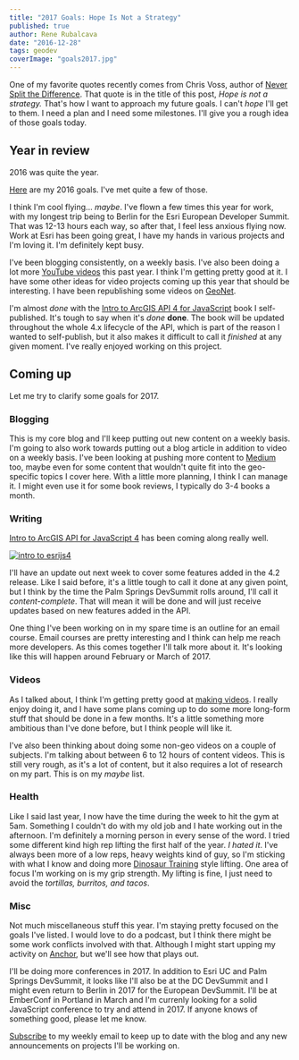 ```yaml
---
title: "2017 Goals: Hope Is Not a Strategy"
published: true
author: Rene Rubalcava
date: "2016-12-28"
tags: geodev
coverImage: "goals2017.jpg"
---
```


One of my favorite quotes recently comes from Chris Voss, author of [Never Split the Difference](http://amzn.to/2hu7Fqs). That quote is in the title of this post, _Hope is not a strategy._ That's how I want to approach my future goals. I can't _hope_ I'll get to them. I need a plan and I need some milestones. I'll give you a rough idea of those goals today.

## Year in review

2016 was quite the year.

[Here](https://odoe.net/blog/2016-goals-more-cowbell/) are my 2016 goals. I've met quite a few of those.

I think I'm cool flying... _maybe_. I've flown a few times this year for work, with my longest trip being to Berlin for the Esri European Developer Summit. That was 12-13 hours each way, so after that, I feel less anxious flying now. Work at Esri has been going great, I have my hands in various projects and I'm loving it. I'm definitely kept busy.

I've been blogging consistently, on a weekly basis. I've also been doing a lot more [YouTube videos](https://www.youtube.com/c/ReneRubalcava) this past year. I think I'm getting pretty good at it. I have some other ideas for video projects coming up this year that should be interesting. I have been republishing some videos on [GeoNet](https://geonet.esri.com/community/developers/web-developers/arcgis-api-for-javascript/content?filterID=contentstatus%5Bpublished%5D~objecttype~objecttype%5Bvideo%5D).

I'm almost _done_ with the [Intro to ArcGIS API 4 for JavaScript](https://leanpub.com/arcgis-js-api-4) book I self-published. It's tough to say when it's _done_ **done**. The book will be updated throughout the whole 4.x lifecycle of the API, which is part of the reason I wanted to self-publish, but it also makes it difficult to call it _finished_ at any given moment. I've really enjoyed working on this project.

## Coming up

Let me try to clarify some goals for 2017.

### Blogging

This is my core blog and I'll keep putting out new content on a weekly basis. I'm going to also work towards putting out a blog article in addition to video on a weekly basis. I've been looking at pushing more content to [Medium](https://medium.com/@odoenet) too, maybe even for some content that wouldn't quite fit into the geo-specific topics I cover here. With a little more planning, I think I can manage it. I might even use it for some book reviews, I typically do 3-4 books a month.

### Writing

[Intro to ArcGIS API for JavaScript 4](https://leanpub.com/arcgis-js-api-4) has been coming along really well.

[![intro to esrijs4](images/esrijs4-book-cover-new.png)](https://leanpub.com/arcgis-js-api-4)

I'll have an update out next week to cover some features added in the 4.2 release. Like I said before, it's a little tough to call it done at any given point, but I think by the time the Palm Springs DevSummit rolls around, I'll call it _content-complete_. That will mean it will be done and will just receive updates based on new features added in the API.

One thing I've been working on in my spare time is an outline for an email course. Email courses are pretty interesting and I think can help me reach more developers. As this comes together I'll talk more about it. It's looking like this will happen around February or March of 2017.

### Videos

As I talked about, I think I'm getting pretty good at [making videos](https://www.youtube.com/c/ReneRubalcava). I really enjoy doing it, and I have some plans coming up to do some more long-form stuff that should be done in a few months. It's a little something more ambitious than I've done before, but I think people will like it.

I've also been thinking about doing some non-geo videos on a couple of subjects. I'm talking about between 6 to 12 hours of content videos. This is still very rough, as it's a lot of content, but it also requires a lot of research on my part. This is on my _maybe_ list.

### Health

Like I said last year, I now have the time during the week to hit the gym at 5am. Something I couldn't do with my old job and I hate working out in the afternoon. I'm definitely a morning person in every sense of the word. I tried some different kind high rep lifting the first half of the year. _I hated it_. I've always been more of a low reps, heavy weights kind of guy, so I'm sticking with what I know and doing more [Dinosaur Training](http://www.brookskubik.com/products.html) style lifting. One area of focus I'm working on is my grip strength. My lifting is fine, I just need to avoid the _tortillas, burritos, and tacos_.

### Misc

Not much miscellaneous stuff this year. I'm staying pretty focused on the goals I've listed. I would love to do a podcast, but I think there might be some work conflicts involved with that. Although I might start upping my activity on [Anchor](https://anchor.fm/), but we'll see how that plays out.

I'll be doing more conferences in 2017. In addition to Esri UC and Palm Springs DevSummit, it looks like I'll also be at the DC DevSummit and I might even return to Berlin in 2017 for the European DevSummit. I'll be at EmberConf in Portland in March and I'm currenly looking for a solid JavaScript conference to try and attend in 2017. If anyone knows of something good, please let me know.

[Subscribe](https://odoe.net/blog/sign-up/) to my weekly email to keep up to date with the blog and any new announcements on projects I'll be working on.
